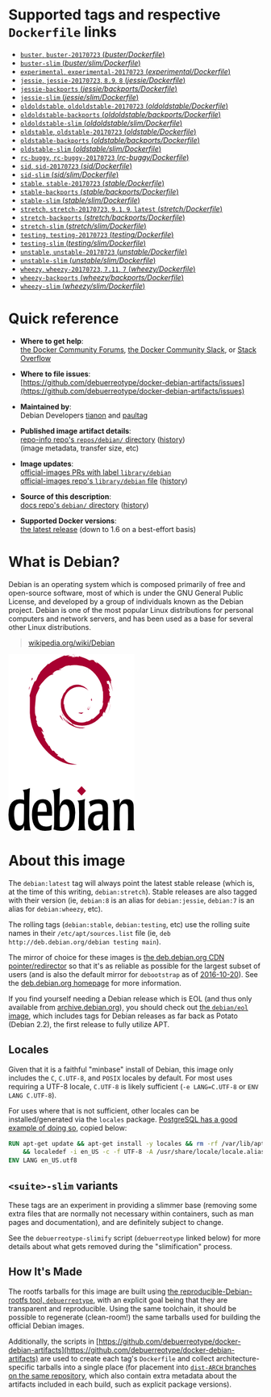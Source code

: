 <!--

********************************************************************************

WARNING:

    DO NOT EDIT "debian/README.md"

    IT IS AUTO-GENERATED

    (from the other files in "debian/" combined with a set of templates)

********************************************************************************

-->

# Supported tags and respective `Dockerfile` links

-	[`buster`, `buster-20170723` (*buster/Dockerfile*)](https://github.com/debuerreotype/docker-debian-artifacts/blob/42bec5bc2f5a76ceeb125bc4e66d6f70a95e933f/buster/Dockerfile)
-	[`buster-slim` (*buster/slim/Dockerfile*)](https://github.com/debuerreotype/docker-debian-artifacts/blob/42bec5bc2f5a76ceeb125bc4e66d6f70a95e933f/buster/slim/Dockerfile)
-	[`experimental`, `experimental-20170723` (*experimental/Dockerfile*)](https://github.com/debuerreotype/docker-debian-artifacts/blob/42bec5bc2f5a76ceeb125bc4e66d6f70a95e933f/experimental/Dockerfile)
-	[`jessie`, `jessie-20170723`, `8.9`, `8` (*jessie/Dockerfile*)](https://github.com/debuerreotype/docker-debian-artifacts/blob/42bec5bc2f5a76ceeb125bc4e66d6f70a95e933f/jessie/Dockerfile)
-	[`jessie-backports` (*jessie/backports/Dockerfile*)](https://github.com/debuerreotype/docker-debian-artifacts/blob/42bec5bc2f5a76ceeb125bc4e66d6f70a95e933f/jessie/backports/Dockerfile)
-	[`jessie-slim` (*jessie/slim/Dockerfile*)](https://github.com/debuerreotype/docker-debian-artifacts/blob/42bec5bc2f5a76ceeb125bc4e66d6f70a95e933f/jessie/slim/Dockerfile)
-	[`oldoldstable`, `oldoldstable-20170723` (*oldoldstable/Dockerfile*)](https://github.com/debuerreotype/docker-debian-artifacts/blob/42bec5bc2f5a76ceeb125bc4e66d6f70a95e933f/oldoldstable/Dockerfile)
-	[`oldoldstable-backports` (*oldoldstable/backports/Dockerfile*)](https://github.com/debuerreotype/docker-debian-artifacts/blob/42bec5bc2f5a76ceeb125bc4e66d6f70a95e933f/oldoldstable/backports/Dockerfile)
-	[`oldoldstable-slim` (*oldoldstable/slim/Dockerfile*)](https://github.com/debuerreotype/docker-debian-artifacts/blob/42bec5bc2f5a76ceeb125bc4e66d6f70a95e933f/oldoldstable/slim/Dockerfile)
-	[`oldstable`, `oldstable-20170723` (*oldstable/Dockerfile*)](https://github.com/debuerreotype/docker-debian-artifacts/blob/42bec5bc2f5a76ceeb125bc4e66d6f70a95e933f/oldstable/Dockerfile)
-	[`oldstable-backports` (*oldstable/backports/Dockerfile*)](https://github.com/debuerreotype/docker-debian-artifacts/blob/42bec5bc2f5a76ceeb125bc4e66d6f70a95e933f/oldstable/backports/Dockerfile)
-	[`oldstable-slim` (*oldstable/slim/Dockerfile*)](https://github.com/debuerreotype/docker-debian-artifacts/blob/42bec5bc2f5a76ceeb125bc4e66d6f70a95e933f/oldstable/slim/Dockerfile)
-	[`rc-buggy`, `rc-buggy-20170723` (*rc-buggy/Dockerfile*)](https://github.com/debuerreotype/docker-debian-artifacts/blob/42bec5bc2f5a76ceeb125bc4e66d6f70a95e933f/rc-buggy/Dockerfile)
-	[`sid`, `sid-20170723` (*sid/Dockerfile*)](https://github.com/debuerreotype/docker-debian-artifacts/blob/42bec5bc2f5a76ceeb125bc4e66d6f70a95e933f/sid/Dockerfile)
-	[`sid-slim` (*sid/slim/Dockerfile*)](https://github.com/debuerreotype/docker-debian-artifacts/blob/42bec5bc2f5a76ceeb125bc4e66d6f70a95e933f/sid/slim/Dockerfile)
-	[`stable`, `stable-20170723` (*stable/Dockerfile*)](https://github.com/debuerreotype/docker-debian-artifacts/blob/42bec5bc2f5a76ceeb125bc4e66d6f70a95e933f/stable/Dockerfile)
-	[`stable-backports` (*stable/backports/Dockerfile*)](https://github.com/debuerreotype/docker-debian-artifacts/blob/42bec5bc2f5a76ceeb125bc4e66d6f70a95e933f/stable/backports/Dockerfile)
-	[`stable-slim` (*stable/slim/Dockerfile*)](https://github.com/debuerreotype/docker-debian-artifacts/blob/42bec5bc2f5a76ceeb125bc4e66d6f70a95e933f/stable/slim/Dockerfile)
-	[`stretch`, `stretch-20170723`, `9.1`, `9`, `latest` (*stretch/Dockerfile*)](https://github.com/debuerreotype/docker-debian-artifacts/blob/42bec5bc2f5a76ceeb125bc4e66d6f70a95e933f/stretch/Dockerfile)
-	[`stretch-backports` (*stretch/backports/Dockerfile*)](https://github.com/debuerreotype/docker-debian-artifacts/blob/42bec5bc2f5a76ceeb125bc4e66d6f70a95e933f/stretch/backports/Dockerfile)
-	[`stretch-slim` (*stretch/slim/Dockerfile*)](https://github.com/debuerreotype/docker-debian-artifacts/blob/42bec5bc2f5a76ceeb125bc4e66d6f70a95e933f/stretch/slim/Dockerfile)
-	[`testing`, `testing-20170723` (*testing/Dockerfile*)](https://github.com/debuerreotype/docker-debian-artifacts/blob/42bec5bc2f5a76ceeb125bc4e66d6f70a95e933f/testing/Dockerfile)
-	[`testing-slim` (*testing/slim/Dockerfile*)](https://github.com/debuerreotype/docker-debian-artifacts/blob/42bec5bc2f5a76ceeb125bc4e66d6f70a95e933f/testing/slim/Dockerfile)
-	[`unstable`, `unstable-20170723` (*unstable/Dockerfile*)](https://github.com/debuerreotype/docker-debian-artifacts/blob/42bec5bc2f5a76ceeb125bc4e66d6f70a95e933f/unstable/Dockerfile)
-	[`unstable-slim` (*unstable/slim/Dockerfile*)](https://github.com/debuerreotype/docker-debian-artifacts/blob/42bec5bc2f5a76ceeb125bc4e66d6f70a95e933f/unstable/slim/Dockerfile)
-	[`wheezy`, `wheezy-20170723`, `7.11`, `7` (*wheezy/Dockerfile*)](https://github.com/debuerreotype/docker-debian-artifacts/blob/42bec5bc2f5a76ceeb125bc4e66d6f70a95e933f/wheezy/Dockerfile)
-	[`wheezy-backports` (*wheezy/backports/Dockerfile*)](https://github.com/debuerreotype/docker-debian-artifacts/blob/42bec5bc2f5a76ceeb125bc4e66d6f70a95e933f/wheezy/backports/Dockerfile)
-	[`wheezy-slim` (*wheezy/slim/Dockerfile*)](https://github.com/debuerreotype/docker-debian-artifacts/blob/42bec5bc2f5a76ceeb125bc4e66d6f70a95e933f/wheezy/slim/Dockerfile)

# Quick reference

-	**Where to get help**:  
	[the Docker Community Forums](https://forums.docker.com/), [the Docker Community Slack](https://blog.docker.com/2016/11/introducing-docker-community-directory-docker-community-slack/), or [Stack Overflow](https://stackoverflow.com/search?tab=newest&q=docker)

-	**Where to file issues**:  
	[https://github.com/debuerreotype/docker-debian-artifacts/issues](https://github.com/debuerreotype/docker-debian-artifacts/issues)

-	**Maintained by**:  
	Debian Developers [tianon](https://qa.debian.org/developer.php?login=tianon) and [paultag](https://qa.debian.org/developer.php?login=paultag)

-	**Published image artifact details**:  
	[repo-info repo's `repos/debian/` directory](https://github.com/docker-library/repo-info/blob/master/repos/debian) ([history](https://github.com/docker-library/repo-info/commits/master/repos/debian))  
	(image metadata, transfer size, etc)

-	**Image updates**:  
	[official-images PRs with label `library/debian`](https://github.com/docker-library/official-images/pulls?q=label%3Alibrary%2Fdebian)  
	[official-images repo's `library/debian` file](https://github.com/docker-library/official-images/blob/master/library/debian) ([history](https://github.com/docker-library/official-images/commits/master/library/debian))

-	**Source of this description**:  
	[docs repo's `debian/` directory](https://github.com/docker-library/docs/tree/master/debian) ([history](https://github.com/docker-library/docs/commits/master/debian))

-	**Supported Docker versions**:  
	[the latest release](https://github.com/docker/docker/releases/latest) (down to 1.6 on a best-effort basis)

# What is Debian?

Debian is an operating system which is composed primarily of free and open-source software, most of which is under the GNU General Public License, and developed by a group of individuals known as the Debian project. Debian is one of the most popular Linux distributions for personal computers and network servers, and has been used as a base for several other Linux distributions.

> [wikipedia.org/wiki/Debian](https://en.wikipedia.org/wiki/Debian)

![logo](https://raw.githubusercontent.com/docker-library/docs/b449be7df57e9ed9086bb5821bfb5d6cdc5d67a4/debian/logo.png)

# About this image

The `debian:latest` tag will always point the latest stable release (which is, at the time of this writing, `debian:stretch`). Stable releases are also tagged with their version (ie, `debian:8` is an alias for `debian:jessie`, `debian:7` is an alias for `debian:wheezy`, etc).

The rolling tags (`debian:stable`, `debian:testing`, etc) use the rolling suite names in their `/etc/apt/sources.list` file (ie, `deb http://deb.debian.org/debian testing main`).

The mirror of choice for these images is [the deb.debian.org CDN pointer/redirector](https://deb.debian.org) so that it's as reliable as possible for the largest subset of users (and is also the default mirror for `debootstrap` as of [2016-10-20](https://anonscm.debian.org/cgit/d-i/debootstrap.git/commit/?id=9e8bc60ad1ccf3a25ce7890526b70059f3e770de)). See the [deb.debian.org homepage](https://deb.debian.org) for more information.

If you find yourself needing a Debian release which is EOL (and thus only available from [archive.debian.org](http://archive.debian.org)), you should check out [the `debian/eol` image](https://hub.docker.com/r/debian/eol/), which includes tags for Debian releases as far back as Potato (Debian 2.2), the first release to fully utilize APT.

## Locales

Given that it is a faithful "minbase" install of Debian, this image only includes the `C`, `C.UTF-8`, and `POSIX` locales by default. For most uses requiring a UTF-8 locale, `C.UTF-8` is likely sufficient (`-e LANG=C.UTF-8` or `ENV LANG C.UTF-8`).

For uses where that is not sufficient, other locales can be installed/generated via the `locales` package. [PostgreSQL has a good example of doing so](https://github.com/docker-library/postgres/blob/69bc540ecfffecce72d49fa7e4a46680350037f9/9.6/Dockerfile#L21-L24), copied below:

```dockerfile
RUN apt-get update && apt-get install -y locales && rm -rf /var/lib/apt/lists/* \
	&& localedef -i en_US -c -f UTF-8 -A /usr/share/locale/locale.alias en_US.UTF-8
ENV LANG en_US.utf8
```

## `<suite>-slim` variants

These tags are an experiment in providing a slimmer base (removing some extra files that are normally not necessary within containers, such as man pages and documentation), and are definitely subject to change.

See the `debuerreotype-slimify` script (`debuerreotype` linked below) for more details about what gets removed during the "slimification" process.

## How It's Made

The rootfs tarballs for this image are built using [the reproducible-Debian-rootfs tool, `debuerreotype`](https://github.com/debuerreotype/debuerreotype), with an explicit goal being that they are transparent and reproducible. Using the same toolchain, it should be possible to regenerate (clean-room!) the same tarballs used for building the official Debian images.

Additionally, the scripts in [https://github.com/debuerreotype/docker-debian-artifacts](https://github.com/debuerreotype/docker-debian-artifacts) are used to create each tag's `Dockerfile` and collect architecture-specific tarballs into a single place (for placement into [`dist-ARCH` branches on the same repository](https://github.com/debuerreotype/docker-debian-artifacts/branches), which also contain extra metadata about the artifacts included in each build, such as explicit package versions).
